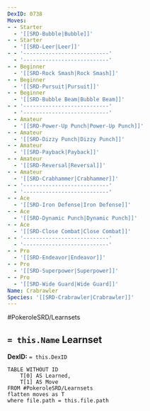 ```yaml
---
DexID: 0738
Moves:
- - Starter
  - '[[SRD-Bubble|Bubble]]'
- - Starter
  - '[[SRD-Leer|Leer]]'
- - '---------------------------'
  - '---------------------------'
- - Beginner
  - '[[SRD-Rock Smash|Rock Smash]]'
- - Beginner
  - '[[SRD-Pursuit|Pursuit]]'
- - Beginner
  - '[[SRD-Bubble Beam|Bubble Beam]]'
- - '---------------------------'
  - '---------------------------'
- - Amateur
  - '[[SRD-Power-Up Punch|Power-Up Punch]]'
- - Amateur
  - '[[SRD-Dizzy Punch|Dizzy Punch]]'
- - Amateur
  - '[[SRD-Payback|Payback]]'
- - Amateur
  - '[[SRD-Reversal|Reversal]]'
- - Amateur
  - '[[SRD-Crabhammer|Crabhammer]]'
- - '---------------------------'
  - '---------------------------'
- - Ace
  - '[[SRD-Iron Defense|Iron Defense]]'
- - Ace
  - '[[SRD-Dynamic Punch|Dynamic Punch]]'
- - Ace
  - '[[SRD-Close Combat|Close Combat]]'
- - '---------------------------'
  - '---------------------------'
- - Pro
  - '[[SRD-Endeavor|Endeavor]]'
- - Pro
  - '[[SRD-Superpower|Superpower]]'
- - Pro
  - '[[SRD-Wide Guard|Wide Guard]]'
Name: Crabrawler
Species: '[[SRD-Crabrawler|Crabrawler]]'
---
```


#PokeroleSRD/Learnsets

## `= this.Name` Learnset

**DexID:** `= this.DexID`

```dataview
TABLE WITHOUT ID
    T[0] AS Learned,
    T[1] AS Move
FROM #PokeroleSRD/Learnsets
flatten moves as T
where file.path = this.file.path
```
